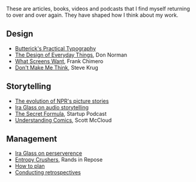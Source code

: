 These are articles, books, videos and podcasts that I find myself returning to over and over again. They have shaped how I think about my work.

## Design
- [Butterick's Practical Typography](http://practicaltypography.com)
- [The Design of Everyday Things](http://www.amazon.com/Design-Everyday-Things-Revised-Expanded/dp/0465050654/ref=sr_1_1?s=books&ie=UTF8&qid=1453827743&sr=1-1&keywords=don+norman+the+design+of+everyday+things), Don Norman
- [What Screens Want](http://www.frankchimero.com/writing/what-screens-want/), Frank Chimero
- [Don't Make Me Think](http://www.amazon.com/Dont-Make-Think-Revisited-Usability/dp/0321965515/ref=sr_1_1?s=books&ie=UTF8&qid=1453827919&sr=1-1&keywords=don%27t+make+me+think), Steve Krug


## Storytelling

- [The evolution of NPR's picture stories](https://source.opennews.org/en-US/learning/evolution-nprs-picture-stories/)
- [Ira Glass on audio storytelling](https://youtube.com/watch?v=loxJ3FtCJJA)
- [The Secret Formula](https://gimletmedia.com/episode/16-the-secret-formula/), Startup Podcast 
- [Understanding Comics](http://www.amazon.com/Understanding-Comics-Invisible-Scott-McCloud/dp/006097625X/ref=sr_1_1?s=books&ie=UTF8&qid=1453827847&sr=1-1&keywords=scott+mccloud+understanding+comics), Scott McCloud

## Management

- [Ira Glass on perserverence](https://vimeo.com/85040589)
- [Entropy Crushers](http://randsinrepose.com/archives/entropy-crushers/), Rands in Repose
- [How to plan](https://lengstorf.com/effective-project-planning/)
- [Conducting retrospectives](http://happyhacks.tumblr.com/post/116464561825/conduct-regular-retrospectives)